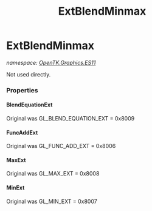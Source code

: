 ﻿---
title: ExtBlendMinmax
---

# ExtBlendMinmax
_namespace: [OpenTK.Graphics.ES11](N-OpenTK.Graphics.ES11.html)_

Not used directly.



### Properties

#### BlendEquationExt
Original was GL_BLEND_EQUATION_EXT = 0x8009
#### FuncAddExt
Original was GL_FUNC_ADD_EXT = 0x8006
#### MaxExt
Original was GL_MAX_EXT = 0x8008
#### MinExt
Original was GL_MIN_EXT = 0x8007


